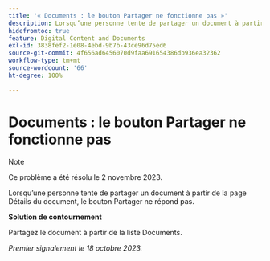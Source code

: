 ```yaml
---
title: '« Documents : le bouton Partager ne fonctionne pas »'
description: Lorsqu’une personne tente de partager un document à partir de la page Détails du document, le bouton Partager ne répond pas.
hidefromtoc: true
feature: Digital Content and Documents
exl-id: 3838fef2-1e08-4ebd-9b7b-43ce96d75ed6
source-git-commit: 4f656ad6456070d9faa691654386db936ea32362
workflow-type: tm+mt
source-wordcount: '66'
ht-degree: 100%

---
```


# Documents : le bouton Partager ne fonctionne pas

>[!NOTE]
>
>Ce problème a été résolu le 2 novembre 2023.

Lorsqu’une personne tente de partager un document à partir de la page Détails du document, le bouton Partager ne répond pas.

**Solution de contournement**

Partagez le document à partir de la liste Documents.

_Premier signalement le 18 octobre 2023._
